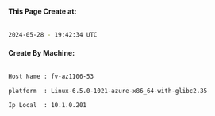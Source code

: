 
   
#### This Page Create at:

```bash

2024-05-28 - 19:42:34 UTC

```

#### Create By Machine:

```bash

Host Name : fv-az1106-53

platform  : Linux-6.5.0-1021-azure-x86_64-with-glibc2.35

Ip Local  : 10.1.0.201

```

